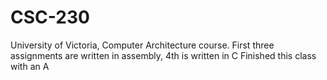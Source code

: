 # CSC-230
University of Victoria, Computer Architecture course. First three assignments are written in assembly, 4th is written in C 
Finished this class with an A
